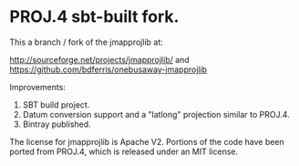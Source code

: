 # PROJ.4 sbt-built fork.

This a branch / fork of the jmapprojlib at:

http://sourceforge.net/projects/jmapprojlib/ and https://github.com/bdferris/onebusaway-jmapprojlib

Improvements:

1. SBT build project.
2. Datum conversion support and a "latlong" projection similar to PROJ.4.
2. Bintray published.

The license for jmapprojlib is Apache V2.  Portions of the code have been
ported from PROJ.4, which is released under an MIT license.
